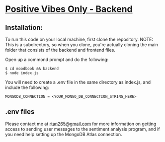 # [Positive Vibes Only - Backend](https://moodbook-backend.herokuapp.com/)

## Installation:
To run this code on your local machine, first clone the repository. NOTE: This is a subdirectory, so when you clone, you're actually cloning the main folder that consists of the backend and frontend files.  

Open up a commond prompt and do the following:
```
$ cd moodbook && backend
$ node index.js
```

You will need to create a .env file in the same directory as index.js, and include the following:
```
MONGODB_CONNECTION = <YOUR_MONGO_DB_CONNECTION_STRING_HERE>
```

## .env files
Please contact me at rtan265@gmail.com for more information on getting access to sending user messages to the sentiment analysis program, and if you need help setting up the MongoDB Atlas connection. 
